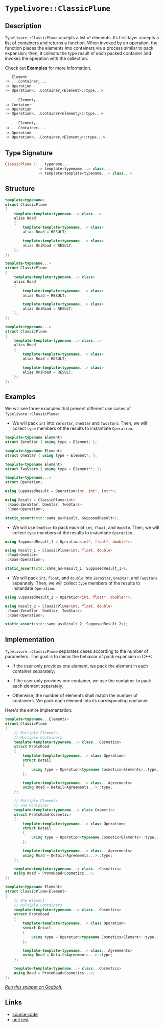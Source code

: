 <!-- Copyright 2024 Feng Mofan
SPDX-License-Identifier: Apache-2.0 -->

# `Typelivore::ClassicPlume`

## Description

`Typelivore::ClassicPlume` accepts a list of elements.
Its first layer accepts a list of containers and returns a function.
When invoked by an operation, the function places the elements into containers via a process similar to pack expansion;
then, it collects the type result of each packed container and invokes the operation with the collection.

Check out **Examples** for more information.

<pre><code>   Element
-> ...Container<sub><i>i</i></sub>...
-> Operation
-> Operation&lt;...Container<sub><i>i</i></sub>&lt;Element&gt;::type...&gt;</code></pre>
<pre><code>   ...Element<sub><i>i</i></sub>...
-> Container
-> Operation
-> Operation&lt;...Container&lt;Element<sub><i>i</i></sub>&gt;::type...&gt;</code></pre>
<pre><code>   ...Element<sub><i>i</i></sub>...
-> ...Container<sub><i>i</i></sub>...
-> Operation
-> Operation<...Container<sub><i>i</i></sub>&lt;Element<sub><i>i</i></sub>&gt;::type...&gt;</code></pre>

## Type Signature

```Haskell
ClassicPlume ::   typename... 
               -> template<typename...> class...
               -> template<template<typename...> class...>
```

## Structure

```C++
template<typename>
struct ClassicPlume
{
    template<template<typename...> class...>
    alias Road
    {
        template<template<typename...> class>
        alias Road = RESULT;

        template<template<typename...> class>
        alias UniRoad = RESULT;
    };
};
```

```C++
template<typename...>
struct ClassicPlume
{
    template<template<typename...> class>
    alias Road
    {
        template<template<typename...> class>
        alias Road = RESULT;

        template<template<typename...> class>
        alias UniRoad = RESULT;
    };
};
```

```C++
template<typename...>
struct ClassicPlume
{
    template<template<typename...> class...>
    alias Road
    {
        template<template<typename...> class>
        alias Road = RESULT;

        template<template<typename...> class>
        alias UniRoad = RESULT;
    };
};
```

## Examples

We will see three examples that present different use cases of `Typelivore::ClassicPlume`:

- We will pack `int` into `ZeroStar`, `OneStar` and `TwoStars`.
Then, we will collect `type` members of the results to instantiate `Operation`.

```C++
template<typename Element>
struct ZeroStar { using type = Element; };

template<typename Element>
struct OneStar { using type = Element*; };

template<typename Element>
struct TwoStars { using type = Element**; };

template<typename...>
struct Operation;

using SupposedResult = Operation<int, int*, int**>;

using Result = ClassicPlume<int>
::Road<ZeroStar, OneStar, TwoStars>
::Road<Operation>;

static_assert(std::same_as<Result, SupposedResult>);
```

- We will use `OneStar` to pack each of `int`, `float`, and `double`.
Then, we will collect `type` members of the results to instantiate `Operation`.

```C++
using SupposedResult_1 = Operation<int*, float*, double*>;

using Result_1 = ClassicPlume<int, float, double>
::Road<OneStar>
::Road<Operation>;

static_assert(std::same_as<Result_1, SupposedResult_1>);
```

- We will pack `int`, `float`, and `double` into `ZeroStar`, `OneStar`, and `TwoStars` separately.
Then, we will collect `type` members of the results to instantiate `Operation`.

```C++
using SupposedResult_2 = Operation<int, float*, double**>;

using Result_2 = ClassicPlume<int, float, double>
::Road<ZeroStar, OneStar, TwoStars>
::Road<Operation>;

static_assert(std::same_as<Result_2, SupposedResult_2>);
```

## Implementation

`Typelivore::ClassicPlume` separates cases according to the number of parameters.
The goal is to mimic the behavior of pack expansion in C++:

- If the user only provides one element, we pack the element in each container separately;

- If the user only provides one container, we use the container to pack each element separately;

- Otherwise, the number of elements shall match the number of containers.
We pack each element into its corresponding container.

Here's the entire implementation:

```C++
template<typename...Elements>
struct ClassicPlume
{
    // Multiple Elements
    // Multiple Containers
    template<template<typename...> class...Cosmetics>
    struct ProtoRoad 
    { 
        template<template<typename...> class Operation>
        struct Detail
        {
            using type = Operation<typename Cosmetics<Elements>::type...>;
        };

        template<template<typename...> class...Agreements>
        using Road = Detail<Agreements...>::type;
    };

    // Multiple Elements
    // one Container
    template<template<typename...> class Cosmetic>
    struct ProtoRoad<Cosmetic>
    { 
        template<template<typename...> class Operation>
        struct Detail
        {
            using type = Operation<typename Cosmetic<Elements>::type...>;
        };

        template<template<typename...> class...Agreements>
        using Road = Detail<Agreements...>::type;
    };

    template<template<typename...> class...Cosmetics>
    using Road = ProtoRoad<Cosmetics...>;
};

template<typename Element>
struct ClassicPlume<Element>
{
    // One Element
    // Multiple Containers
    template<template<typename...> class...Cosmetics>
    struct ProtoRoad 
    { 
        template<template<typename...> class Operation>
        struct Detail
        {
            using type = Operation<typename Cosmetics<Element>::type...>;
        };

        template<template<typename...> class...Agreements>
        using Road = Detail<Agreements...>::type;
    };

    template<template<typename...> class...Cosmetics>
    using Road = ProtoRoad<Cosmetics...>;
};
```

[*Run this snippet on Godbolt.*](https://godbolt.org/#z:OYLghAFBqd5QCxAYwPYBMCmBRdBLAF1QCcAaPECAMzwBtMA7AQwFtMQByARg9KtQYEAysib0QXACx8BBAKoBnTAAUAHpwAMvAFYTStJg1DIApACYAQuYukl9ZATwDKjdAGFUtAK4sGIAMwAbKSuADJ4DJgAcj4ARpjEIACcAOykAA6oCoRODB7evgHBmdmOAuGRMSzxiam2mPZlDEIETMQE%2BT5%2BQfWNuS1tBBXRcQnJaQqt7Z2FPZODw1U14wCUtqhexMjsHASYLOkGeyb%2BbgQAnumMrJgAdPfY9GyCCifYJhoAgpPEXg4A1G4DApsshlAVMB9PiYUlYvv8Ef8APRI/4AWS8tEch0w/0e%2B0YBFe8MRKPRmOx9EBsiYEQSxM%2BiP%2BewOR0hpxZhyYxw5l2ubHutze/2QwIUgo8CjYjmQr387xJCJ%2BfwI/2UxFQRAASqgmOh/lCmTCLAbFUzmfsuTyzpa2ScznzmAL7sLRUwQf8APJXYjc3JvQ3mpUEX4AgAimFadEDQeNMaDiK82SMzL5Bv8Ya9Pr9AntFyuTtxkuleFl9vxzyJbxAIHzdxd8pOcMZCZhYabUPjTM5do5tu57IdBZugtdYsFn2AxEwBJeAbNTKTEWA/x1evTmYjUdo9sn09nRNH8prdY7ZrbZ%2BhZrJGKxeBxeKehIZTLJAiLNLpxHjPYHef71p1oWR7YCKYrUlKkalvOLbBqGqrqpqqBrug9rFlBpiNuesKmrB5q/oBAGDkBI4NqBboet6CQ5gwMEJv8yrhpGtI7guiJxmxQZLimdYblm1FNHmjo3BBJaYW4FbPtWtZ8iBl70Re/jNl2iIEcRRFCcOzpCvKYHuuK9x7jOlZygqeGLsmK4oXxW4sbuU7Gc%2BIEnny8nsSk7ZKZ2Zpqf%2BrJ/ryWn1jp5Hjvc6EyqZ8bcVZur6icmaIdqcVoVkYkGSFl6KcpXy%2BYF/K4pJggwYxqpAvppbgj4g5FQQMEcXhZKepEj4HvGN4UveVIeIItKRMQL6qRpfb%2BYBwnaWO%2BkSmlGFRWapVqhqyXrvGxq4fReU2qNxHjcFk2UdmglYeZiILbZ0acQasIqVxlmplcfFUb6R1DgVomzeWT7FceMlXHJXmXdl3knQim1g7tIF6SCE4OQec0g/8MWrnFNnMdGpxGXDzm/eyzZGh5WU%2BcNW1WjtQWQxRGURaW8MWcuyMrRmi1IShqWQZF/3KQTANXrzSIAFSC0LwtIlCAuCwAKtgQgS0LotfOLwsi8D5j%2BBEopeFg6ZuGgDDbOkVbHVC4NBa1lYlSGKr/AAWgkqADMQV0mkjvEJWbhJNldnk5Z8JtvbVFvwV6kQO07iN3a7TO1fzntA18xvEyRbDu99ZkLRLADu9tTAoYcu2mbvRzHSle4TvuJxDZFQgtT00WXZIS5gkz/BowNI0IXjpCUmDoFqTcUo9h3%2BqcEQEKQ/yj/z4%2BT8X7w81CSN9woA9u%2BVIKVRC9qjzBNas6ctsag74/NZgR//Jn2dtPDu8pactdHXPPvzDKAD6%2BkJAQECTOgNYKDcb9yjcEvCk48O5dyyD3YBWI3grHrqiRuzcuBtzumA7uvd%2B5YhflwQeAlh5uEnuPKgtBdQECnv8dAGxYj0FnmXReGCCBYL4mvUEVU2Bb0EIQ4h3Jx4UK8FQ9kZkb56ntCfB2O8QB7zcPfYej9gbP1LAApQ7Qv4EB/iAP%2BbAAH2igQwrgoDO5oJ0VgmBcDz5N1VGYZB9NUEQPQcvTBZgcHPTwaPThJCyG8P4YLAM88vh0PsQwxxq8xQb2quwse/wiEkJ4ZQ%2Bg4jJEH0vmQYOp8pjjwvg7a%2BEjb5SKHrmRsvjvitFfu/ZR39f7/3dNo%2BhL8zD6PAUoOxFJakmKUhwNYtBOAAFZeB%2BA4FoUgqBOBuGsNYBiGwti4lVjwUgBBNDtLWAAaxAF0yQtwNCSC4CkfwGgukaDMIEQIZgAAcxz9CcEkLwFgEgNAaFIH0gZQyOC8AUCAO5cz%2BntNIHAWAMBEAgA2AQdIXgx4UAgGgA4dAEhRBuJwVQxzAgAFpAiSH%2BMAZAyB/hSFuGYXgPdCAkDwD/PR/BBAiDEOwKQMhBCKBUOoT5pBdB6Izr6dInAeAdO6b0%2BZgzOCehBcC1UqAqD/HhUilFaKMVYrWY4iAHhIX0EdtMlYvAPlaDWBAJAEL0hQrIGC7VuqQDACkHUmgWJ6SUFiDy2IEQ2jnHZbwG1zBiDnE9LEbQmAHAOtIBCyszVaD2oZVgWIXhgBuDELQV53BeBYBYIYYA4gg14GnA4PAAA3JuPLMCqE9SCnYMzR4NB5bQPAsRfQuo8FgHlIY8DXOjaQDNxBYgQIjHGowJajDzLWEQpgwAFAADU8CYAzlRPpMzSXCFEOIKlE7aVqB5Uy/Q8aUCjMsPoUtrzIBrFQAbXIUbEXfwSqYSw1gzCPMbcQIlmat29E9U0FwDB3CeC6HoMIdIlhjD0SUHIAgZh%2BC/VkH9DBFijESHouwd7%2BhTA6M%2Bwo4GGiQYEA7IY77QN6HmNMWD/7bDQZA9UT9awFATO2BITlHAen3J5U80VCLkWovRZi7FsrcAEqVWYfwXAVWzK7WsBAmA9RjAgEskAkh/C3CSP4FIkgNlmEkIEW5XTAhJHORwS5pBrkcduIELggRjlJGOTp1ZXAukSeCA83gTyXlvO458jVfzNUAoFSC8glADWKphWwTgbQWBppSIipgekUxcCSLcLg6y8X4CIJe4l1LJ0UokNIWdSh50Mt0HUllTA2XRrIxR8zvKOD8qBSC/4wr/jed8/5wLK5guhfWf8OVqAFUJANOxswXG1VfIc25hILnwWNZ1YqkA5W/NuiMMFrgdyzV7AGpa61tqXXeqdXat1HqvX1t9YSf1gaBnBtDeG2gkbvWxvjYmnbybIMZqjQM7Nua9jesLZ0hlJay12srTsAZNa60zMbc2pQraTvLi7XwAwfbB3DtHd6id5Lp2JdkHO%2BlAy0tLs7ceqwa7nubqE4M3dAh92HozKj0956EjRevVjiDqbnAQFcH%2B19j68PLAA6UXItOmdAYZ5%2B29lPmjQdZ1zpoyGOdgZw4MPnGGUOVDQ5x9YmwSPS8e7lqjnAyvEB835gLo3qshbCxoerLGostY4%2B1njpA%2BMCcSFjx7amNMhY2SkEzKRtmSFkyivReXLO2Gsx1uz8AHOAsFb17rxAPM7G8xKlgCg02YrTTVtkkwIusaJXoKHU7KWw5pclhHOgAikAy1ljlKnFcMqeYVwVJWRVh9RRHqP/wY8hbj6qBrTW2P%2BH8Mb2z3ytX9d1YH7vg2o9dxfnXl%2BDe36q5RXwOg03XkQCtQypbC360L9de6u93qNuCC2zy3bYaI1Rpmcd9t72Y3ndTZdrNObkB5vu4IItT3S3lvOG96tl6vu8B%2By2/YAPO0d57aDodI6BYkOsg0OaesW8OC6OeBgKOq6NgGO8A26OODAUaSI5ShOlgZ6FmF6V6mOhGCG3OD6T6BQ2Gb6ku%2BGwu36TQfOlBuQQu6G%2BBAuvOWG9BfQSGuGqG5B6GTBxBXBCwHBjOhGxGlKOW3Kxeyule/w1e0eseA4zcEA%2BuJAhunGqqJuZuWAFuZG1uIAZgIWreXSeymytyreKQumlGYhzynu7yJuyykgXS4mXSxyBySQkgqQxhXA/gKm/gohjynAKhtmZGuKZhPhFh3uawja2QzgkgQAA%3D)

## Links

- [source code](../../../../conceptrodon/typelivore/classic_plume.hpp)
- [unit test](../../../../tests/unit/typelivore/classic_plume.test.hpp)
